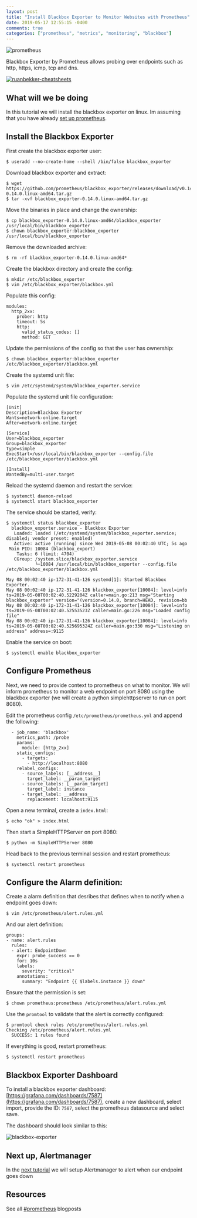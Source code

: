 ```yaml
---
layout: post
title: "Install Blackbox Exporter to Monitor Websites with Prometheus"
date: 2019-05-17 12:55:15 -0400
comments: true
categories: ["prometheus", "metrics", "monitoring", "blackbox"] 
---
```


![prometheus](https://user-images.githubusercontent.com/567298/57307750-696bb980-70e5-11e9-9b0b-73ad88bde6a3.png)

Blackbox Exporter by Prometheus allows probing over endpoints such as http, https, icmp, tcp and dns.

<a href="https://github.com/ruanbekker/cheatsheets" target="_blank"><img alt="ruanbekker-cheatsheets" src="https://user-images.githubusercontent.com/567298/169162832-ef3019de-bc49-4d6c-b2a6-8ac17c457d24.png"></a>

## What will we be doing

In this tutorial we will install the blackbox exporter on linux. Im assuming that you have already [set up prometheus](https://blog.ruanbekker.com/blog/2019/05/07/setup-prometheus-and-node-exporter-on-ubuntu-for-epic-monitoring/).

## Install the Blackbox Exporter

First create the blackbox exporter user:

```
$ useradd --no-create-home --shell /bin/false blackbox_exporter
```

Download blackbox exporter and extract:

```
$ wget https://github.com/prometheus/blackbox_exporter/releases/download/v0.14.0/blackbox_exporter-0.14.0.linux-amd64.tar.gz
$ tar -xvf blackbox_exporter-0.14.0.linux-amd64.tar.gz
```

Move the binaries in place and change the ownership:

```
$ cp blackbox_exporter-0.14.0.linux-amd64/blackbox_exporter /usr/local/bin/blackbox_exporter
$ chown blackbox_exporter:blackbox_exporter /usr/local/bin/blackbox_exporter
```

Remove the downloaded archive:

```
$ rm -rf blackbox_exporter-0.14.0.linux-amd64*
```

Create the blackbox directory and create the config:

```
$ mkdir /etc/blackbox_exporter
$ vim /etc/blackbox_exporter/blackbox.yml
```

Populate this config:

```
modules:
  http_2xx:
    prober: http
    timeout: 5s
    http:
      valid_status_codes: []
      method: GET
```

Update the permissions of the config so that the user has ownership:

```
$ chown blackbox_exporter:blackbox_exporter /etc/blackbox_exporter/blackbox.yml
```

Create the systemd unit file:

```
$ vim /etc/systemd/system/blackbox_exporter.service
```

Populate the systemd unit file configuration:

```
[Unit]
Description=Blackbox Exporter
Wants=network-online.target
After=network-online.target

[Service]
User=blackbox_exporter
Group=blackbox_exporter
Type=simple
ExecStart=/usr/local/bin/blackbox_exporter --config.file /etc/blackbox_exporter/blackbox.yml

[Install]
WantedBy=multi-user.target
```

Reload the systemd daemon and restart the service:

```
$ systemctl daemon-reload
$ systemctl start blackbox_exporter
```

The service should be started, verify:

```
$ systemctl status blackbox_exporter
  blackbox_exporter.service - Blackbox Exporter
   Loaded: loaded (/etc/systemd/system/blackbox_exporter.service; disabled; vendor preset: enabled)
   Active: active (running) since Wed 2019-05-08 00:02:40 UTC; 5s ago
 Main PID: 10084 (blackbox_export)
    Tasks: 6 (limit: 4704)
   CGroup: /system.slice/blackbox_exporter.service
           └─10084 /usr/local/bin/blackbox_exporter --config.file /etc/blackbox_exporter/blackbox.yml

May 08 00:02:40 ip-172-31-41-126 systemd[1]: Started Blackbox Exporter.
May 08 00:02:40 ip-172-31-41-126 blackbox_exporter[10084]: level=info ts=2019-05-08T00:02:40.5229204Z caller=main.go:213 msg="Starting blackbox_exporter" version="(version=0.14.0, branch=HEAD, revision=bb
May 08 00:02:40 ip-172-31-41-126 blackbox_exporter[10084]: level=info ts=2019-05-08T00:02:40.52553523Z caller=main.go:226 msg="Loaded config file"
May 08 00:02:40 ip-172-31-41-126 blackbox_exporter[10084]: level=info ts=2019-05-08T00:02:40.525695324Z caller=main.go:330 msg="Listening on address" address=:9115
```

Enable the service on boot:

```
$ systemctl enable blackbox_exporter
```

## Configure Prometheus

Next, we need to provide context to prometheus on what to monitor. We will inform prometheus to monitor a web endpoint on port 8080 using the blackbox exporter (we will create a python simplehttpserver to run on port 8080).

Edit the prometheus config `/etc/prometheus/prometheus.yml` and append the following:

```
  - job_name: 'blackbox'
    metrics_path: /probe
    params:
      module: [http_2xx]
    static_configs:
      - targets:
        - http://localhost:8080
    relabel_configs:
      - source_labels: [__address__]
        target_label: __param_target
      - source_labels: [__param_target]
        target_label: instance
      - target_label: __address__
        replacement: localhost:9115
```

Open a new terminal, create a `index.html`:

```
$ echo "ok" > index.html
```

Then start a SimpleHTTPServer on port 8080:

```
$ python -m SimpleHTTPServer 8080
```

Head back to the previous terminal session and restart prometheus:

```
$ systemctl restart prometheus
```

## Configure the Alarm definition:

Create a alarm definition that desribes that defines when to notify when a endpoint goes down:

```
$ vim /etc/prometheus/alert.rules.yml
```

And our alert definition:

```
groups:
- name: alert.rules
  rules:
  - alert: EndpointDown
    expr: probe_success == 0
    for: 10s
    labels:
      severity: "critical"
    annotations:
      summary: "Endpoint {{ $labels.instance }} down"
```

Ensure that the permission is set:

```
$ chown prometheus:prometheus /etc/prometheus/alert.rules.yml
```

Use the `promtool` to validate that the alert is correctly configured:

```
$ promtool check rules /etc/prometheus/alert.rules.yml
Checking /etc/prometheus/alert.rules.yml
  SUCCESS: 1 rules found
```

If everything is good, restart prometheus:

```
$ systemctl restart prometheus
```

## Blackbox Exporter Dashboard

To install a blackbox exporter dashboard: [https://grafana.com/dashboards/7587](https://grafana.com/dashboards/7587), create a new dashboard, select import, provide the ID: `7587`, select the prometheus datasource and select save.

The dashboard should look similar to this:

![blackbox-exporter](https://user-images.githubusercontent.com/567298/57947217-99357100-78de-11e9-9108-9338c97ca59d.png)

## Next up, Alertmanager

In the [next tutorial](https://blog.ruanbekker.com/blog/2019/05/17/install-alertmanager-to-alert-based-on-metrics-from-prometheus/) we will setup Alertmanager to alert when our endpoint goes down

## Resources

See all [#prometheus](https://blog.ruanbekker.com/blog/categories/prometheus/) blogposts
